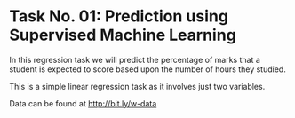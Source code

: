 # Task No. 01: Prediction using Supervised Machine Learning

In this regression task we will predict the percentage of marks that a student is expected to score based upon the number of hours they studied.

This is a simple linear regression task as it involves just two variables. 

Data can be found at http://bit.ly/w-data 
